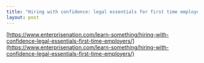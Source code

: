 ```yaml
---
title: "Hiring with confidence: legal essentials for first time employers"
layout: post
---
```


[https://www.enterprisenation.com/learn-something/hiring-with-confidence-legal-essentials-first-time-employers/](https://www.enterprisenation.com/learn-something/hiring-with-confidence-legal-essentials-first-time-employers/)
